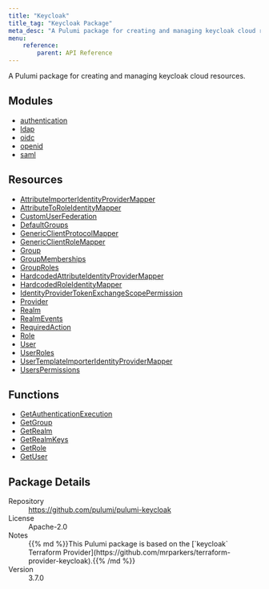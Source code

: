 ```yaml
---
title: "Keycloak"
title_tag: "Keycloak Package"
meta_desc: "A Pulumi package for creating and managing keycloak cloud resources."
menu:
    reference:
        parent: API Reference
---
```


<!-- WARNING: this file was generated by Pulumi Docs Generator. -->
<!-- Do not edit by hand unless you're certain you know what you are doing! -->

A Pulumi package for creating and managing keycloak cloud resources.

<h2 id="modules">Modules</h2>
<ul class="api">
    <li><a href="authentication/" title="authentication"><span class="symbol module"></span>authentication</a></li>
    <li><a href="ldap/" title="ldap"><span class="symbol module"></span>ldap</a></li>
    <li><a href="oidc/" title="oidc"><span class="symbol module"></span>oidc</a></li>
    <li><a href="openid/" title="openid"><span class="symbol module"></span>openid</a></li>
    <li><a href="saml/" title="saml"><span class="symbol module"></span>saml</a></li>
</ul>

<h2 id="resources">Resources</h2>
<ul class="api">
    <li><a href="attributeimporteridentityprovidermapper" title="AttributeImporterIdentityProviderMapper"><span class="symbol resource"></span>AttributeImporterIdentityProviderMapper</a></li>
    <li><a href="attributetoroleidentitymapper" title="AttributeToRoleIdentityMapper"><span class="symbol resource"></span>AttributeToRoleIdentityMapper</a></li>
    <li><a href="customuserfederation" title="CustomUserFederation"><span class="symbol resource"></span>CustomUserFederation</a></li>
    <li><a href="defaultgroups" title="DefaultGroups"><span class="symbol resource"></span>DefaultGroups</a></li>
    <li><a href="genericclientprotocolmapper" title="GenericClientProtocolMapper"><span class="symbol resource"></span>GenericClientProtocolMapper</a></li>
    <li><a href="genericclientrolemapper" title="GenericClientRoleMapper"><span class="symbol resource"></span>GenericClientRoleMapper</a></li>
    <li><a href="group" title="Group"><span class="symbol resource"></span>Group</a></li>
    <li><a href="groupmemberships" title="GroupMemberships"><span class="symbol resource"></span>GroupMemberships</a></li>
    <li><a href="grouproles" title="GroupRoles"><span class="symbol resource"></span>GroupRoles</a></li>
    <li><a href="hardcodedattributeidentityprovidermapper" title="HardcodedAttributeIdentityProviderMapper"><span class="symbol resource"></span>HardcodedAttributeIdentityProviderMapper</a></li>
    <li><a href="hardcodedroleidentitymapper" title="HardcodedRoleIdentityMapper"><span class="symbol resource"></span>HardcodedRoleIdentityMapper</a></li>
    <li><a href="identityprovidertokenexchangescopepermission" title="IdentityProviderTokenExchangeScopePermission"><span class="symbol resource"></span>IdentityProviderTokenExchangeScopePermission</a></li>
    <li><a href="provider" title="Provider"><span class="symbol resource"></span>Provider</a></li>
    <li><a href="realm" title="Realm"><span class="symbol resource"></span>Realm</a></li>
    <li><a href="realmevents" title="RealmEvents"><span class="symbol resource"></span>RealmEvents</a></li>
    <li><a href="requiredaction" title="RequiredAction"><span class="symbol resource"></span>RequiredAction</a></li>
    <li><a href="role" title="Role"><span class="symbol resource"></span>Role</a></li>
    <li><a href="user" title="User"><span class="symbol resource"></span>User</a></li>
    <li><a href="userroles" title="UserRoles"><span class="symbol resource"></span>UserRoles</a></li>
    <li><a href="usertemplateimporteridentityprovidermapper" title="UserTemplateImporterIdentityProviderMapper"><span class="symbol resource"></span>UserTemplateImporterIdentityProviderMapper</a></li>
    <li><a href="userspermissions" title="UsersPermissions"><span class="symbol resource"></span>UsersPermissions</a></li>
</ul>

<h2 id="functions">Functions</h2>
<ul class="api">
    <li><a href="getauthenticationexecution" title="GetAuthenticationExecution"><span class="symbol function"></span>GetAuthenticationExecution</a></li>
    <li><a href="getgroup" title="GetGroup"><span class="symbol function"></span>GetGroup</a></li>
    <li><a href="getrealm" title="GetRealm"><span class="symbol function"></span>GetRealm</a></li>
    <li><a href="getrealmkeys" title="GetRealmKeys"><span class="symbol function"></span>GetRealmKeys</a></li>
    <li><a href="getrole" title="GetRole"><span class="symbol function"></span>GetRole</a></li>
    <li><a href="getuser" title="GetUser"><span class="symbol function"></span>GetUser</a></li>
</ul>

<h2 id="package-details">Package Details</h2>
<dl class="package-details">
	<dt>Repository</dt>
	<dd><a href="https://github.com/pulumi/pulumi-keycloak">https://github.com/pulumi/pulumi-keycloak</a></dd>
	<dt>License</dt>
	<dd>Apache-2.0</dd>
	<dt>Notes</dt>
	<dd>{{% md %}}This Pulumi package is based on the [`keycloak` Terraform Provider](https://github.com/mrparkers/terraform-provider-keycloak).{{% /md %}}</dd>
	<dt>Version</dt>
	<dd>3.7.0</dd>
</dl>

